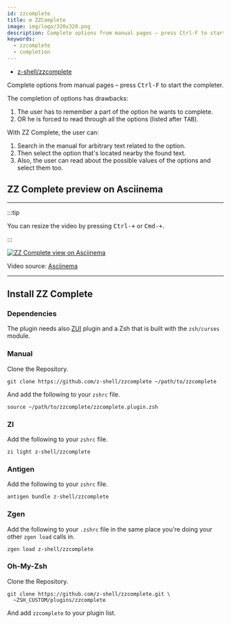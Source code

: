 ```yaml
---
id: zzcomplete
title: ⚙️ ZZComplete
image: img/logo/320x320.png
description: Complete options from manual pages – press Ctrl-F to start the completer.
keywords:
  - zzcomplete
  - completion
---
```


- [z-shell/zzcomplete](https://github.com/z-shell/zzcomplete)

Complete options from manual pages – press <kbd>Ctrl-F</kbd> to start the completer.

The completion of options has drawbacks:

1. The user has to remember a part of the option he wants to complete.
2. OR he is forced to read through all the options (listed after <kbd>TAB</kbd>).

With ZZ Complete, the user can:

1. Search in the manual for arbitrary text related to the option.
2. Then select the option that's located nearby the found text.
3. Also, the user can read about the possible values of the options and select them too.

## ZZ Complete preview on Asciinema

---

:::tip

You can resize the video by pressing <kbd>Ctrl-+</kbd> or <kbd>Cmd-+</kbd>.

:::

<a href="https://asciinema.org/a/293365">
  <img className="ScreenView" src="https://asciinema.org/a/293365.svg" async alt="ZZ Complete view on Asciinema" />
</a>

Video source: [Asciinema](https://asciinema.org/a/293365)

---

## Install ZZ Complete

### Dependencies

The plugin needs also [ZUI](https://github.com/z-shell/zui) plugin and a Zsh that is built with the `zsh/curses` module.

### Manual

Clone the Repository.

```shell
git clone https://github.com/z-shell/zzcomplete ~/path/to/zzcomplete
```

And add the following to your `zshrc` file.

```shell
source ~/path/to/zzcomplete/zzcomplete.plugin.zsh
```

### ZI

Add the following to your `zshrc` file.

```shell
zi light z-shell/zzcomplete
```

### Antigen

Add the following to your `zshrc` file.

```shell
antigen bundle z-shell/zzcomplete
```

### Zgen

Add the following to your `.zshrc` file in the same place you're doing your other `zgen load` calls in.

```shell
zgen load z-shell/zzcomplete
```

### Oh-My-Zsh

Clone the Repository.

```shell
git clone https://github.com/z-shell/zzcomplete.git \
  ~ZSH_CUSTOM/plugins/zzcomplete
```

And add `zzcomplete` to your plugin list.

